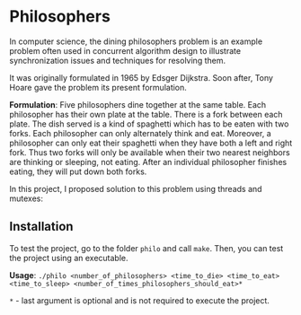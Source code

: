 # Philosophers

In computer science, the dining philosophers problem is an example problem often used in concurrent algorithm design to illustrate synchronization issues and techniques for resolving them.

It was originally formulated in 1965 by Edsger Dijkstra. Soon after, Tony Hoare gave the problem its present formulation.

**Formulation**: Five philosophers dine together at the same table. Each philosopher has their own plate at the table. There is a fork between each plate. The dish served is a kind of spaghetti which has to be eaten with two forks. Each philosopher can only alternately think and eat. Moreover, a philosopher can only eat their spaghetti when they have both a left and right fork. Thus two forks will only be available when their two nearest neighbors are thinking or sleeping, not eating. After an individual philosopher finishes eating, they will put down both forks.

In this project, I proposed solution to this problem using threads and mutexes:

## Installation 

To test the project, go to the folder `philo` and call `make`. Then, you can test the project using an executable.

**Usage**: `./philo <number_of_philosophers> <time_to_die> <time_to_eat> <time_to_sleep> <number_of_times_philosophers_should_eat>*`

`*` - last argument is optional and is not required to execute the project.
